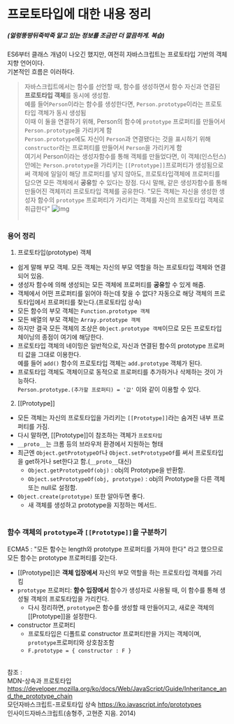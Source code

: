 # 프로토타입에 대한 내용 정리
##### (얼렁뚱땅뒤죽박죽 알고 있는 정보를 조금만 더 깔끔하게. 복습)  
ES6부터 클래스 개념이 나오긴 했지만, 여전히 자바스크립트는 프로토타입 기반의 객체지향 언어이다.   
기본적인 흐름은 이러하다.  
> 자바스크립트에서는 함수를 선언할 때, 함수를 생성하면서 함수 자신과 연결된 **프로토타입 객체**를 동시에 생성함.  
> 예를 들어`Person`이라는 함수를 생성한다면, `Person.prototype`이라는 프로토타입 객체가 동시 생성됨  
> 이때 이 둘을 연결하기 위해, Person의 함수에 `prototype` 프로퍼티를 만들어서 `Person.prototype`을 가리키게 함  
> `Person.prototype`에도 자신이 `Person`과 연결됐다는 것을 표시하기 위해 `constructor`라는 프로퍼티를 만들어서 `Person`을 가리키게 함    
> 여기서 Person이라는 생성자함수를 통해 객체를 만들었다면, 이 객체(인스턴스)안에는 `Person.prototype`을 가리키는 `[[Prototype]]`프로퍼티가 생성됨으로써
> 객체에 일일이 해당 프로퍼티를 넣지 않아도, 프로토타입객체에 프로퍼티를 담으면 모든 객체에서 **공유**할 수 있다는 장점.
> 다시 말해, 같은 생성자함수를 통해 만들어진 객체끼리 프로토타입 객체를 공유한다. 
> "모든 객체는 자신을 생성한 생성자 함수의 `prototype` 프로퍼티가 가리키는 객체를 자신의 프로토타입 객체로 취급한다"
> ![img](https://img1.daumcdn.net/thumb/R1280x0/?scode=mtistory2&fname=https%3A%2F%2Fblog.kakaocdn.net%2Fdn%2F9iGLv%2FbtqR6vUvMt7%2Ff0Op1cMGfGYR6BE4lK3uyk%2Fimg.png)
&nbsp;   
&nbsp;   
### 용어 정리  
1. 프로토타입(prototype) 객체   
  - 쉽게 말해 부모 객체. 모든 객체는 자신의 부모 역할을 하는 프로토타입 객체와 연결되어 있음. 
  - 생성자 함수에 의해 생성되는 모든 객체에 프로퍼티를 **공유**할 수 있게 해줌.
  - 객체에서 어떤 프로퍼티를 읽어야 하는데 찾을 수 없다? 자동으로 해당 객체의 프로토타입에서 프로퍼티를 찾는다.(프로토타입 상속)
  - 모든 함수의 부모 객체는 `Function.prototype 객체`
  - 모든 배열의 부모 객체는 `Array.prototype 객체`
  - 하지만 결국 모든 객체의 조상은 `Object.prototype 객체`이므로 모든 프로토타입 체이닝의 종점이 여기에 해당한다.
  - 프로토타입 객체의 네이밍은 일반적으로, 자신과 연결된 함수의 prototype 프로퍼티 값을 그대로 이용한다.   
    예를 들어 `add()` 함수의 프로토타입 객체는 `add.prototype` 객체가 된다. 
  - 프로토타입 객체도 객체이므로 동적으로 프로퍼티를 추가하거나 삭제하는 것이 가능하다.   
    `Person.prototype.(추가할 프로퍼티) = '값'` 이와 같이 이용할 수 있다.

2. [[Prototype]]   
  - 모든 객체는 자신의 프로토타입을 가리키는 `[[Prototype]]`라는 숨겨진 내부 프로퍼티를 가짐.
  - 다시 말하면, [[Prototype]]이 참조하는 객체가 `프로토타입`
  - `__proto__`는 크롬 등의 브라우저 환경에서 지원하는 형태
  - 최근엔 `Object.getPrototypeOf`나 `Object.setPrototypeOf`를 써서 프로토타입을 get하거나 set한다고 함.(`__proto__`대신)
    - `Object.getPrototypeOf(obj)` : obj의 Prototype을 반환함.
    - `Object.setPrototypeOf(obj, prototype)` : obj의 Prototype을 다른 객체 또는 null로 설정함.
  - `Object.create(prototype)` 또한 알아두면 좋다.
    - 새 객체를 생성하고 prototype을 지정하는 메서드.
&nbsp;   
&nbsp;   
### 함수 객체의 `prototype`과 `[[Prototype]]`을 구분하기
ECMA5 : "모든 함수는 length와 prototype 프로퍼티를 가져야 한다" 라고 했으므로 모든 함수는 prototype 프로퍼티를 갖는다. 
  - [[Prototype]]은 **객체 입장에서** 자신의 부모 역할을 하는 프로토타입 객체를 가리킴
  - `prototype` 프로퍼티: **함수 입장에서** 함수가 생성자로 사용될 때, 이 함수를 통해 생성될 객체의 프로토타입을 가리킨다.
    - 다시 정리하면, `prototype`은 함수를 생성할 때 만들어지고, 새로운 객체의 [[Prototype]]을 설정한다.  
  - constructor 프로퍼티
    - 프로토타입은 디폴트로 constructor 프로퍼티만을 가지는 객체이며, `prototype`프로퍼티와 상호참조함
    - `F.prototype = { constructor : F }`
&nbsp;  
&nbsp;  

참조 :   
MDN-상속과 프로토타입 <https://developer.mozilla.org/ko/docs/Web/JavaScript/Guide/Inheritance_and_the_prototype_chain>  
모던자바스크립트-프로토타입 상속 <https://ko.javascript.info/prototypes>  
인사이드자바스크립트(송형주, 고현준 지음. 2014)
